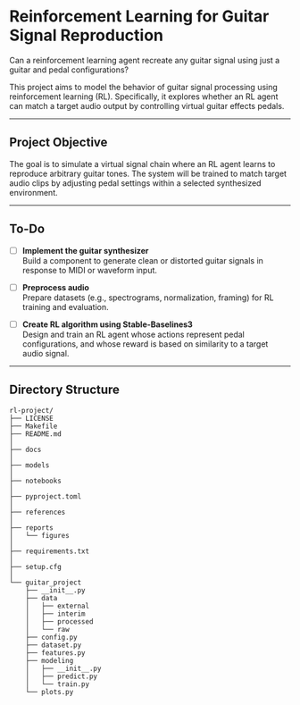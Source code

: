 # Reinforcement Learning for Guitar Signal Reproduction

Can a reinforcement learning agent recreate any guitar signal using just a guitar and pedal configurations?

This project aims to model the behavior of guitar signal processing using reinforcement learning (RL). Specifically, it explores whether an RL agent can match a target audio output by controlling virtual guitar effects pedals.

---

## Project Objective

The goal is to simulate a virtual signal chain where an RL agent learns to reproduce arbitrary guitar tones. The system will be trained to match target audio clips by adjusting pedal settings within a selected synthesized environment.

---

## To-Do

- [ ] **Implement the guitar synthesizer**  
  Build a component to generate clean or distorted guitar signals in response to MIDI or waveform input.

- [ ] **Preprocess audio**  
  Prepare datasets (e.g., spectrograms, normalization, framing) for RL training and evaluation.

- [ ] **Create RL algorithm using Stable-Baselines3**  
  Design and train an RL agent whose actions represent pedal configurations, and whose reward is based on similarity to a target audio signal.

---

## Directory Structure
```
rl-project/
├── LICENSE
├── Makefile
├── README.md
│
├── docs
│
├── models
│
├── notebooks
│
├── pyproject.toml
│
├── references
│
├── reports
│   └── figures
│
├── requirements.txt
│
├── setup.cfg
│
└── guitar_project
    ├── __init__.py
    ├── data
    │   ├── external
    │   ├── interim
    │   ├── processed
    │   └── raw
    ├── config.py
    ├── dataset.py
    ├── features.py
    ├── modeling
    │   ├── __init__.py 
    │   ├── predict.py
    │   └── train.py
    └── plots.py
```
